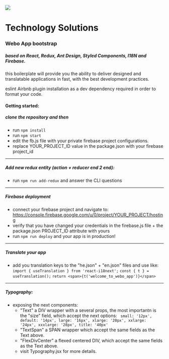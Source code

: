 ![](https://webo-tech.com/wp-content/uploads/2020/02/webo-logo.png)
# Technology Solutions

### Webo App bootstrap
##### based on React, Redux, Ant Design, Styled Components, I18N and Firebase.

this boilerplate will provide you the ability to deliver designed and translatable applications in fast, with the best development practices.

eslint Airbnb plugin installation as a dev dependency required in order to format your code.

#### Getting started:
##### clone the repository and then
* run `npm install` 
* run `npm start` 
* edit the fb.js file with your private firebase project configurations.
* replace YOUR_PROJECT_ID value in the package.json with your firebase project_id

------------


##### Add new redux entity (action + reducer end 2 end):
* run `npm run add-redux` and answer the CLI questions

------------


##### Firebase deployment
* connect your firebase project and navigate to: https://console.firebase.google.com/u/0/project/YOUR_PROJECT/hosting
* verify that you have changed your credentials in the firebase.js file + the package.json PROJECT_ID attribute with yours
* run `npm run deploy` and your app is in production!

------------


##### Translate your app
* add you translation keys to the "he.json" + "en.json" files and use like:
 	`import { useTranslation } from 'react-i18next';`
        `const { t } = useTranslation();`
        `return <span>{t('welcome_to_webo_app')}</span>`

------------



##### Typography: 
* exposing the next components:
	-  "Text" a DIV wrapper with a several props, the most importantn is the "size" field, which accept the next options:
	 ` small: '12px',
  default: '14px',
  large: '16px',
  xlarge: '20px',
  xxlarge: '24px',
  xxxlarge: '28px',
  title: '40px'`
	- "TextSpan" a SPAN wrapper which accept the same fields as the Text above.
	- "FlexDivCenter" a flexed centered DIV, which accept the same fields as the Text above.
	- visit Typography.jsx for more details.
